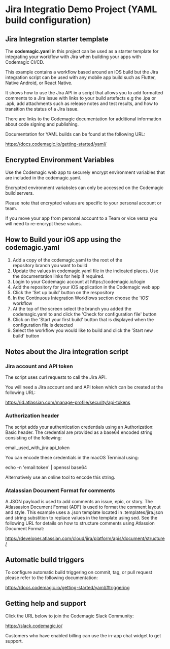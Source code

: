 # Jira Integratio Demo Project (YAML build configuration)

## Jira Integration starter template 

The **codemagic.yaml** in this project can be used as a starter template for integrating your workflow with Jira when building your apps with Codemagic CI/CD.

This example contains a workflow based around an iOS build but the Jira integration script can be used with any mobile app build such as Flutter, Native Android, or React Native.

It shows how to use the Jira API in a script that allows you to add formatted comments to a Jira issue with links to your build artefacts e.g the .ipa or .apk, add attachments such as release notes and test results, and how to transition the status of a Jira issue.

There are links to the Codemagic documentation for additional information about code signing and publishing.

Documentation for YAML builds can be found at the following URL: 

https://docs.codemagic.io/getting-started/yaml/

## Encrypted Environment Variables

Use the Codemagic web app to securely encrypt environment variables that are included in the codemagic.yaml. 

Encrypted environment variabsles can only be accessed on the Codemagic build servers.

Please note that encrypted values are specific to your personal account or team. 

If you move your app from personal account to a Team or vice versa you will need to re-encrypt these values.

## How to Build your iOS app using the codemagic.yaml

<ol>
<li>Add a copy of the codemagic.yaml to the root of the repository branch you want to build</li>
<li>Update the values in codemagic.yaml file in the indicated places. Use the documentation links for help if required.</li>
<li>Login to your Codemagic account at https://codemagic.io/login</li>
<li>Add the repository for your iOS application in the Codemagic web app</li>
<li>Click the 'Set up build' button on the respository</li>
<li>In the Continuous Integration Workflows section choose the 'iOS' workflow</li>
<li>At the top of the screen select the branch you added the codemagic.yaml to and click the 'Check for configuration file' button</li>
<li>Click on the 'Start your first build' button that is displayed when the configuration file is detected</li>
<li>Select the workflow you would like to build and click the 'Start new build' button</li>
</ol>

## Notes about the Jira integration script

### Jira account and API token 
The script uses curl requests to call the Jira API. 

You will need a Jira account and and API token which can be created at the following URL: 

https://id.atlassian.com/manage-profile/security/api-tokens

### Authorization header
The script adds your authentication credentials using an Authorization: Basic <credentials> header. The credential are provided as a base64 encoded string consisting of the following: 

email_used_with_jira:api_token

You can encode these credentials in the macOS Terminal using:

echo -n 'email:token' | openssl base64

Alternatively use an online tool to encode this string.

### Atalassian Document Format for comments

A JSON payload is used to add comments an issue, epic, or story. The Atlassasion Document Format (ADF) is used to format the comment layout and style. This example uses a .json template located in .templates/jira.json and string substition to replace values in the template using sed. See the following URL for details on how to structure comments using Atlassion Document Format:

https://developer.atlassian.com/cloud/jira/platform/apis/document/structure/


## Automatic build triggers

To configure automatic build triggering on commit, tag, or pull request please refer to the following documentation:

https://docs.codemagic.io/getting-started/yaml/#triggering

## Getting help and support

Click the URL below to join the Codemagic Slack Community:

https://slack.codemagic.io/

Customers who have enabled billing can use the in-app chat widget to get support. 